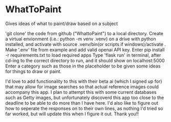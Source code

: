 # WhatToPaint
Gives ideas of what to paint/draw based on a subject

'git clone' the code from github ("WhattoPaint") to a local directory. Create a virtual envionment (i.e.: python -m venv .venv) on a drive with python installed, and
activate with source .venv/bin(or scripts if windows)/activate .
Make '.env' file from example  and add valid openai API key.
Enter pip install -r requirements.txt to load required apps
Type 'flask run' in terminal, after cd-ing to the correct directory to run, and it should show on localhost:5000
Enter a category such as those in the placeholder to be given some ideas for things to draw or paint.

I'd love to add functionality to this with their beta ai (which I signed up for) that may allow for image searches so that actual reference images could accompany this app.  I plan to attempt this with some current databases such as Getty images, but unfortunately discoverd this app too close to the deadline to be able to do more than I have here.  I'd also like to figure out how to seperate the responses on to their own lines, as nothing I'd tried so far worked, but will update this when I figure it out.
Thank you!!
